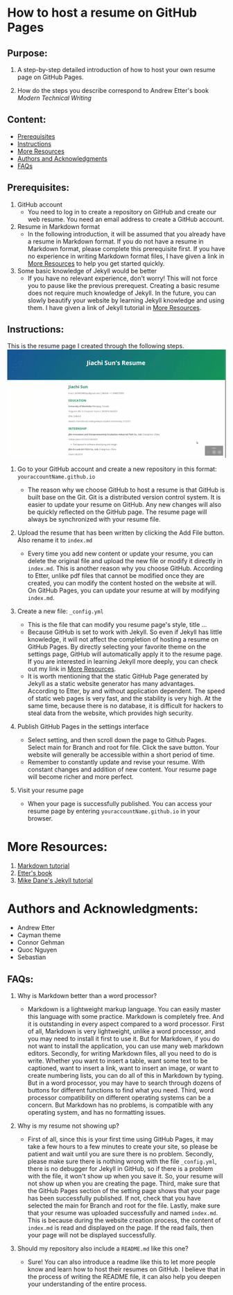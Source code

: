 # How to host a resume on GitHub Pages

## Purpose:

1. A step-by-step detailed introduction of how to host your own resume page on GitHub Pages.

2. How do the steps you describe correspond to Andrew Etter's book _Modern Technical Writing_

## Content:
- [Prerequisites](#prerequisites)
- [Instructions](#instructions)
- [More Resources](#more-resources)
- [Authors and Acknowledgments](#authors-and-acknowledgments)
- [FAQs](#faqs)


## Prerequisites:

1. GitHub account
    - You need to log in to create a repository on GitHub and create our web resume. You need an email address to create a GitHub account.
2. Resume in Markdown format
    - In the following introduction, it will be assumed that you already have a resume in Markdown format. If you do not have a resume in Markdown format, please complete this prerequisite first. If you have no experience in writing Markdown format files, I have given a link in [More Resources](#more-resources) to help you get started quickly.
3. Some basic knowledge of Jekyll would be better
    - If you have no relevant experience, don't worry! This will not force you to pause like the previous prerequest. Creating a basic resume does not require much knowledge of Jekyll. In the future, you can slowly beautify your website by learning Jekyll knowledge and using them. I have given a link of Jekyll tutorial in [More Resources](#more-resources).


## Instructions:

This is the resume page I created through the following steps.
![My resume page](JiachiSun-Resume.gif)
1. Go to your GitHub account and create a new repository in this format: `youraccountName.github.io`

    - The reason why we choose GitHub to host a resume is that GitHub is built base on the Git. Git is a distributed version control system. It is easier to update your resume on GitHub. Any new changes will also be quickly reflected on the GitHub page. The resume page will always be synchronized with your resume file.

2. Upload the resume that has been written by clicking the Add File button. Also rename it to `index.md`

    - Every time you add new content or update your resume, you can delete the original file and upload the new file or modify it directly in `index.md`. This is another reason why you choose GitHub. According to Etter, unlike pdf files that cannot be modified once they are created, you can modify the content hosted on the website at will. On GitHub Pages, you can update your resume at will by modifying `index.md`.

3. Create a new file: `_config.yml`

    - This is the file that can modify you resume page's style, title …
    - Because GitHub is set to work with Jekyll. So even if Jekyll has little knowledge, it will not affect the completion of hosting a resume on GitHub Pages. By directly selecting your favorite theme on the settings page, GitHub will automatically apply it to the resume page. If you are interested in learning Jekyll more deeply, you can check out my link in [More Resources](#More-Resources).
    - It is worth mentioning that the static GitHub Page generated by Jekyll as a static website generator has many advantages. According to Etter, by and without application dependent. The speed of static web pages is very fast, and the stability is very high. At the same time, because there is no database, it is difficult for hackers to steal data from the website, which provides high security.

4. Publish GitHub Pages in the settings interface

    - Select setting, and then scroll down the page to Github Pages. Select main for Branch and root for file. Click the save button. Your website will generally be accessible within a short period of time.
    - Remember to constantly update and revise your resume. With constant changes and addition of new content. Your resume page will become richer and more perfect.

5. Visit your resume page

    - When your page is successfully published. You can access your resume page by entering `youraccountName.github.io` in your browser.

# More Resources:

1. [Markdown tutorial](https://www.markdowntutorial.com/)
2. [Etter's book](https://www.amazon.ca/Modern-Technical-Writing-Introduction-Documentation-ebook/dp/B01A2QL9SS)
3. [Mike Dane's Jekyll tutorial](https://www.youtube.com/playlist?list=PLLAZ4kZ9dFpOPV5C5Ay0pHaa0RJFhcmcB)

# Authors and Acknowledgments: 
- Andrew Etter
- Cayman theme
- Connor Gehman
- Quoc Nguyen
- Sebastian 

## FAQs:

1. Why is Markdown better than a word processor?

    - Markdown is a lightweight markup language. You can easily master this language with some practice. Markdown is completely free. And it is outstanding in every aspect compared to a word processor. First of all, Markdown is very lightweight, unlike a word processor, and you may need to install it first to use it. But for Markdown, if you do not want to install the application, you can use many web markdown editors. Secondly, for writing Markdown files, all you need to do is write. Whether you want to insert a table, want some text to be captioned, want to insert a link, want to insert an image, or want to create numbering lists, you can do all of this in Markdown by typing. But in a word processor, you may have to search through dozens of buttons for different functions to find what you need. Third, word processor compatibility on different operating systems can be a concern. But Markdown has no problems, is compatible with any operating system, and has no formatting issues.

2. Why is my resume not showing up?

    - First of all, since this is your first time using GitHub Pages, it may take a few hours to a few minutes to create your site, so please be patient and wait until you are sure there is no problem. Secondly, please make sure there is nothing wrong with the file `_config.yml`, there is no debugger for Jekyll in GitHub, so if there is a problem with the file, it won't show up when you save it. So, your resume will not show up when you are creating the page. Third, make sure that the GitHub Pages section of the setting page shows that your page has been successfully published. If not, check that you have selected the main for Branch and root for the file. Lastly, make sure that your resume was uploaded successfully and named `index.md`. This is because during the website creation process, the content of `index.md` is read and displayed on the page. If the read fails, then your page will not be displayed successfully.
    
3. Should my repository also include a `README.md` like this one?
    - Sure! You can also introduce a readme like this to let more people know and learn how to host their resumes on GitHub. I believe that in the process of writing the README file, it can also help you deepen your understanding of the entire process.
 
    
